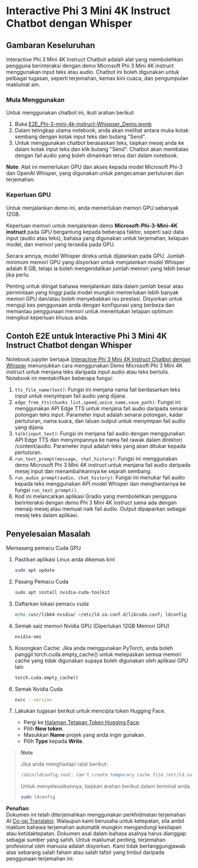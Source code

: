 <!--
CO_OP_TRANSLATOR_METADATA:
{
  "original_hash": "006e8cf75211d3297f24e1b22e38955f",
  "translation_date": "2025-07-17T02:21:10+00:00",
  "source_file": "md/02.Application/01.TextAndChat/Phi3/E2E_Phi-3-mini_with_whisper.md",
  "language_code": "ms"
}
-->
# Interactive Phi 3 Mini 4K Instruct Chatbot dengan Whisper

## Gambaran Keseluruhan

Interactive Phi 3 Mini 4K Instruct Chatbot adalah alat yang membolehkan pengguna berinteraksi dengan demo Microsoft Phi 3 Mini 4K instruct menggunakan input teks atau audio. Chatbot ini boleh digunakan untuk pelbagai tugasan, seperti terjemahan, kemas kini cuaca, dan pengumpulan maklumat am.

### Mula Menggunakan

Untuk menggunakan chatbot ini, ikuti arahan berikut:

1. Buka [E2E_Phi-3-mini-4k-instruct-Whispser_Demo.ipynb](https://github.com/microsoft/Phi-3CookBook/blob/main/code/06.E2E/E2E_Phi-3-mini-4k-instruct-Whispser_Demo.ipynb)
2. Dalam tetingkap utama notebook, anda akan melihat antara muka kotak sembang dengan kotak input teks dan butang "Send".
3. Untuk menggunakan chatbot berasaskan teks, taipkan mesej anda ke dalam kotak input teks dan klik butang "Send". Chatbot akan membalas dengan fail audio yang boleh dimainkan terus dari dalam notebook.

**Note**: Alat ini memerlukan GPU dan akses kepada model Microsoft Phi-3 dan OpenAI Whisper, yang digunakan untuk pengecaman pertuturan dan terjemahan.

### Keperluan GPU

Untuk menjalankan demo ini, anda memerlukan memori GPU sebanyak 12GB.

Keperluan memori untuk menjalankan demo **Microsoft-Phi-3-Mini-4K instruct** pada GPU bergantung kepada beberapa faktor, seperti saiz data input (audio atau teks), bahasa yang digunakan untuk terjemahan, kelajuan model, dan memori yang tersedia pada GPU.

Secara amnya, model Whisper direka untuk dijalankan pada GPU. Jumlah minimum memori GPU yang disyorkan untuk menjalankan model Whisper adalah 8 GB, tetapi ia boleh mengendalikan jumlah memori yang lebih besar jika perlu.

Penting untuk diingat bahawa menjalankan data dalam jumlah besar atau permintaan yang tinggi pada model mungkin memerlukan lebih banyak memori GPU dan/atau boleh menyebabkan isu prestasi. Disyorkan untuk menguji kes penggunaan anda dengan konfigurasi yang berbeza dan memantau penggunaan memori untuk menentukan tetapan optimum mengikut keperluan khusus anda.

## Contoh E2E untuk Interactive Phi 3 Mini 4K Instruct Chatbot dengan Whisper

Notebook jupyter bertajuk [Interactive Phi 3 Mini 4K Instruct Chatbot dengan Whisper](https://github.com/microsoft/Phi-3CookBook/blob/main/code/06.E2E/E2E_Phi-3-mini-4k-instruct-Whispser_Demo.ipynb) menunjukkan cara menggunakan Demo Microsoft Phi 3 Mini 4K instruct untuk menjana teks daripada input audio atau teks bertulis. Notebook ini mentakrifkan beberapa fungsi:

1. `tts_file_name(text)`: Fungsi ini menjana nama fail berdasarkan teks input untuk menyimpan fail audio yang dijana.
1. `edge_free_tts(chunks_list,speed,voice_name,save_path)`: Fungsi ini menggunakan API Edge TTS untuk menjana fail audio daripada senarai potongan teks input. Parameter input adalah senarai potongan, kadar pertuturan, nama suara, dan laluan output untuk menyimpan fail audio yang dijana.
1. `talk(input_text)`: Fungsi ini menjana fail audio dengan menggunakan API Edge TTS dan menyimpannya ke nama fail rawak dalam direktori /content/audio. Parameter input adalah teks yang akan ditukar kepada pertuturan.
1. `run_text_prompt(message, chat_history)`: Fungsi ini menggunakan demo Microsoft Phi 3 Mini 4K instruct untuk menjana fail audio daripada mesej input dan menambahkannya ke sejarah sembang.
1. `run_audio_prompt(audio, chat_history)`: Fungsi ini menukar fail audio kepada teks menggunakan API model Whisper dan menghantarnya ke fungsi `run_text_prompt()`.
1. Kod ini melancarkan aplikasi Gradio yang membolehkan pengguna berinteraksi dengan demo Phi 3 Mini 4K instruct sama ada dengan menaip mesej atau memuat naik fail audio. Output dipaparkan sebagai mesej teks dalam aplikasi.

## Penyelesaian Masalah

Memasang pemacu Cuda GPU

1. Pastikan aplikasi Linux anda dikemas kini

    ```bash
    sudo apt update
    ```

1. Pasang Pemacu Cuda

    ```bash
    sudo apt install nvidia-cuda-toolkit
    ```

1. Daftarkan lokasi pemacu cuda

    ```bash
    echo /usr/lib64-nvidia/ >/etc/ld.so.conf.d/libcuda.conf; ldconfig
    ```

1. Semak saiz memori Nvidia GPU (Diperlukan 12GB Memori GPU)

    ```bash
    nvidia-smi
    ```

1. Kosongkan Cache: Jika anda menggunakan PyTorch, anda boleh panggil torch.cuda.empty_cache() untuk melepaskan semua memori cache yang tidak digunakan supaya boleh digunakan oleh aplikasi GPU lain

    ```python
    torch.cuda.empty_cache() 
    ```

1. Semak Nvidia Cuda

    ```bash
    nvcc --version
    ```

1. Lakukan tugasan berikut untuk mencipta token Hugging Face.

    - Pergi ke [Halaman Tetapan Token Hugging Face](https://huggingface.co/settings/tokens?WT.mc_id=aiml-137032-kinfeylo).
    - Pilih **New token**.
    - Masukkan **Name** projek yang anda ingin gunakan.
    - Pilih **Type** kepada **Write**.

> **Note**
>
> Jika anda menghadapi ralat berikut:
>
> ```bash
> /sbin/ldconfig.real: Can't create temporary cache file /etc/ld.so.cache~: Permission denied 
> ```
>
> Untuk menyelesaikannya, taipkan arahan berikut dalam terminal anda.
>
> ```bash
> sudo ldconfig
> ```

**Penafian**:  
Dokumen ini telah diterjemahkan menggunakan perkhidmatan terjemahan AI [Co-op Translator](https://github.com/Azure/co-op-translator). Walaupun kami berusaha untuk ketepatan, sila ambil maklum bahawa terjemahan automatik mungkin mengandungi kesilapan atau ketidaktepatan. Dokumen asal dalam bahasa asalnya harus dianggap sebagai sumber yang sahih. Untuk maklumat penting, terjemahan profesional oleh manusia adalah disyorkan. Kami tidak bertanggungjawab atas sebarang salah faham atau salah tafsir yang timbul daripada penggunaan terjemahan ini.